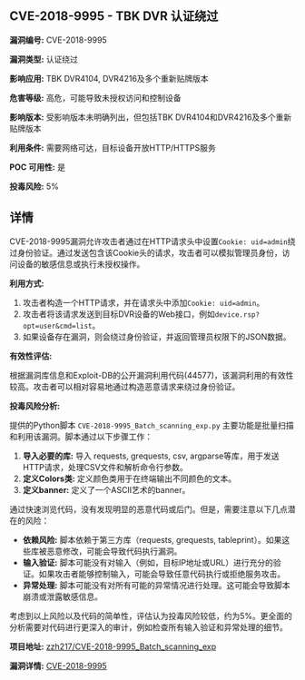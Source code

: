 ## CVE-2018-9995 - TBK DVR 认证绕过

**漏洞编号:** CVE-2018-9995

**漏洞类型:** 认证绕过

**影响应用:** TBK DVR4104, DVR4216及多个重新贴牌版本

**危害等级:** 高危，可能导致未授权访问和控制设备

**影响版本:** 受影响版本未明确列出，但包括TBK DVR4104和DVR4216及多个重新贴牌版本

**利用条件:** 需要网络可达，目标设备开放HTTP/HTTPS服务

**POC 可用性:** 是

**投毒风险:** 5%

## 详情

CVE-2018-9995漏洞允许攻击者通过在HTTP请求头中设置`Cookie: uid=admin`绕过身份验证。通过发送包含该Cookie头的请求，攻击者可以模拟管理员身份，访问设备的敏感信息或执行未授权操作。

**利用方式:**

1.  攻击者构造一个HTTP请求，并在请求头中添加`Cookie: uid=admin`。
2.  攻击者将该请求发送到目标DVR设备的Web接口，例如`device.rsp?opt=user&cmd=list`。
3.  如果设备存在漏洞，则会绕过身份验证，并返回管理员权限下的JSON数据。

**有效性评估:**

根据漏洞库信息和Exploit-DB的公开漏洞利用代码(44577)，该漏洞利用的有效性较高。攻击者可以相对容易地通过构造恶意请求来绕过身份验证。

**投毒风险分析:**

提供的Python脚本 `CVE-2018-9995_Batch_scanning_exp.py`  主要功能是批量扫描和利用该漏洞。脚本通过以下步骤工作：

1.  **导入必要的库:** 导入 requests, grequests, csv, argparse等库，用于发送HTTP请求，处理CSV文件和解析命令行参数。
2.  **定义Colors类:** 定义颜色类用于在终端输出不同颜色的文本。
3.  **定义banner:** 定义了一个ASCII艺术的banner。

   通过快速浏览代码，没有发现明显的恶意代码或后门。但是，需要注意以下几点潜在的风险：

*   **依赖风险:** 脚本依赖于第三方库（requests, grequests, tableprint）。如果这些库被恶意修改，可能会导致代码执行漏洞。
*   **输入验证:** 脚本可能没有对输入（例如，目标IP地址或URL）进行充分的验证。如果攻击者能够控制输入，可能会导致任意代码执行或拒绝服务攻击。
*   **异常处理:** 脚本可能没有对所有可能的异常情况进行处理。这可能会导致脚本崩溃或泄露敏感信息。

   考虑到以上风险以及代码的简单性，评估认为投毒风险较低，约为5%。更全面的分析需要对代码进行更深入的审计，例如检查所有输入验证和异常处理的细节。

**项目地址:** [zzh217/CVE-2018-9995_Batch_scanning_exp](https://github.com/zzh217/CVE-2018-9995_Batch_scanning_exp)

**漏洞详情:** [CVE-2018-9995](https://nvd.nist.gov/vuln/detail/CVE-2018-9995)